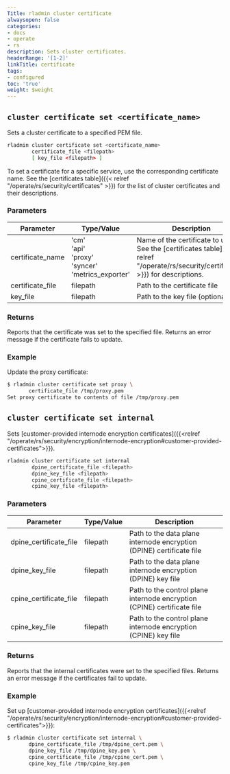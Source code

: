 ```yaml
---
Title: rladmin cluster certificate
alwaysopen: false
categories:
- docs
- operate
- rs
description: Sets cluster certificates.
headerRange: '[1-2]'
linkTitle: certificate
tags:
- configured
toc: 'true'
weight: $weight
---
```


## `cluster certificate set <certificate_name>`

Sets a cluster certificate to a specified PEM file.

```sh
rladmin cluster certificate set <certificate_name>
        certificate_file <filepath>
        [ key_file <filepath> ]
```

To set a certificate for a specific service, use the corresponding certificate name. See the [certificates table]({{< relref "/operate/rs/security/certificates" >}}) for the list of cluster certificates and their descriptions.

### Parameters

| Parameter | Type/Value | Description |
|-----------|------------|-------------|
| certificate_name | 'cm'<br /> 'api'<br /> 'proxy'<br /> 'syncer'<br /> 'metrics_exporter' | Name of the certificate to update. See the [certificates table]({{< relref "/operate/rs/security/certificates" >}}) for descriptions. |
| certificate_file | filepath | Path to the certificate file |
| key_file | filepath | Path to the key file (optional) |

### Returns

Reports that the certificate was set to the specified file. Returns an error message if the certificate fails to update.

### Example

Update the proxy certificate:

```sh
$ rladmin cluster certificate set proxy \
       certificate_file /tmp/proxy.pem
Set proxy certificate to contents of file /tmp/proxy.pem
```

## `cluster certificate set internal`

Sets [customer-provided internode encryption certificates]({{<relref "/operate/rs/security/encryption/internode-encryption#customer-provided-certificates">}}).

```sh
rladmin cluster certificate set internal
        dpine_certificate_file <filepath>
        dpine_key_file <filepath>
        cpine_certificate_file <filepath>
        cpine_key_file <filepath>
```

### Parameters

| Parameter | Type/Value | Description |
|-----------|------------|-------------|
| dpine_certificate_file | filepath | Path to the data plane internode encryption (DPINE) certificate file |
| dpine_key_file | filepath | Path to the data plane internode encryption (DPINE) key file |
| cpine_certificate_file | filepath | Path to the control plane internode encryption (CPINE) certificate file |
| cpine_key_file | filepath | Path to the control plane internode encryption (CPINE) key file |

### Returns

Reports that the internal certificates were set to the specified files. Returns an error message if the certificates fail to update.

### Example

Set up [customer-provided internode encryption certificates]({{<relref "/operate/rs/security/encryption/internode-encryption#customer-provided-certificates">}}):

```sh
$ rladmin cluster certificate set internal \
       dpine_certificate_file /tmp/dpine_cert.pem \
       dpine_key_file /tmp/dpine_key.pem \
       cpine_certificate_file /tmp/cpine_cert.pem \
       cpine_key_file /tmp/cpine_key.pem
```
